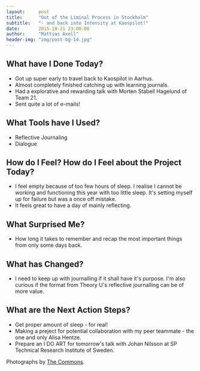 ```yaml
---
layout:     post
title:      "Out of the Liminal Process in Stockholm"
subtitle:   "- and back into Intensity at Kaospilot!"
date:       2015-10-21 23:00:00
author:     "Mattias Axell"
header-img: "img/post-bg-14.jpg"
---
```


<h2 class="section-heading">What have I Done Today?</h2>

- Got up super early to travel back to Kaospilot in Aarhus.
- Almost completely finished catching up with learning journals.
- Had a explorative and rewarding talk with Morten Stabell Hagelund of Team 21.
- Sent quite a lot of e-mails!

<h2 class="section-heading">What Tools have I Used?</h2>

- Reflective Journaling
- Dialogue

<h2 class="section-heading">How do I Feel? How do I Feel about the Project Today?</h2>

- I feel empty because of too few hours of sleep. I realise I cannot be working and functioning this year with too little sleep. It's setting myself up for failure but was a once off mistake.
- It feels great to have a day of mainly reflecting.

<h2 class="section-heading">What Surprised Me?</h2>

- How long it takes to remember and recap the most important things from only some days back.

<h2 class="section-heading">What has Changed?</h2>

- I need to keep up with journalling if it shall have it's purpose. I'm also curious if the format from Theory U's reflective journalling can be of more value.

<h2 class="section-heading">What are the Next Action Steps?</h2>

- Get proper amount of sleep - for real!
- Making a preject for potential collaboration with my peer teammate - the one and only Alisa Hentze.
- Prepare an I DO ART for tomorrow's talk with Johan Nilsson at SP Technical Research Institute of Sweden.

Photographs by <a href="https://www.flickr.com/commons">The Commons</a>.

